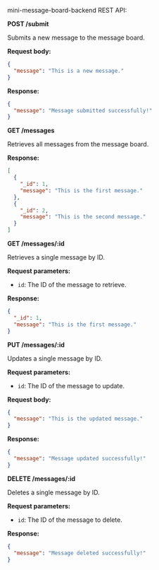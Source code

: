mini-message-board-backend REST API:

**POST /submit**

Submits a new message to the message board.

**Request body:**

```json
{
  "message": "This is a new message."
}
```

**Response:**

```json
{
  "message": "Message submitted successfully!"
}
```

**GET /messages**

Retrieves all messages from the message board.

**Response:**

```json
[
  {
    "_id": 1,
    "message": "This is the first message."
  },
  {
    "_id": 2,
    "message": "This is the second message."
  }
]
```

**GET /messages/:id**

Retrieves a single message by ID.

**Request parameters:**

* `id`: The ID of the message to retrieve.

**Response:**

```json
{
  "_id": 1,
  "message": "This is the first message."
}
```

**PUT /messages/:id**

Updates a single message by ID.

**Request parameters:**

* `id`: The ID of the message to update.

**Request body:**

```json
{
  "message": "This is the updated message."
}
```

**Response:**

```json
{
  "message": "Message updated successfully!"
}
```

**DELETE /messages/:id**

Deletes a single message by ID.

**Request parameters:**

* `id`: The ID of the message to delete.

**Response:**

```json
{
  "message": "Message deleted successfully!"
}
```